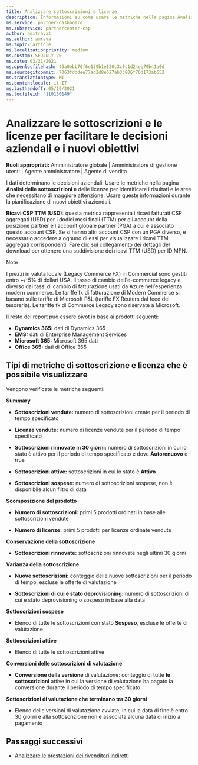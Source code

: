 ```yaml
---
title: Analizzare sottoscrizioni e licenze
description: Informazioni su come usare le metriche nella pagina Analisi delle sottoscrizioni e delle licenze per identificare i risultati e le aree che necessitano di maggiore attenzione.
ms.service: partner-dashboard
ms.subservice: partnercenter-csp
author: amitravat
ms.author: amrava
ms.topic: article
ms.localizationpriority: medium
ms.custom: SEOJULY.20
ms.date: 03/31/2021
ms.openlocfilehash: 45a0ebb70f6e139b1e130c3cfc1d24eb79b41a0d
ms.sourcegitcommit: 7063fdddee77ad2d8e627ab3c806f76d173ab652
ms.translationtype: MT
ms.contentlocale: it-IT
ms.lasthandoff: 05/19/2021
ms.locfileid: "110150149"
---
```

# <a name="analyze-subscriptions-and-licenses-to-help-you-drive-business-decisions-and-new-goals"></a>Analizzare le sottoscrizioni e le licenze per facilitare le decisioni aziendali e i nuovi obiettivi

**Ruoli appropriati:** Amministratore globale | Amministratore di gestione utenti | Agente amministratore | Agente di vendita

I dati determinano le decisioni aziendali. Usare le metriche nella pagina **Analisi delle sottoscrizioni e** delle licenze per identificare i risultati e le aree che necessitano di maggiore attenzione. Usare queste informazioni durante la pianificazione di nuovi obiettivi aziendali.

**Ricavi CSP TTM (USD):** questa metrica rappresenta i ricavi fatturati CSP aggregati (USD) per i dodici mesi finali (TTM) per gli account della posizione partner e l'account globale partner (PGA) a cui è associato questo account CSP. Se si hanno altri account CSP con un PGA diverso, è necessario accedere a ognuno di essi per visualizzare i ricavi TTM aggregati corrispondenti.  Fare clic sul collegamento dei dettagli del download per ottenere una suddivisione dei ricavi TTM (USD) per ID MPN.

>[!NOTE]
>I prezzi in valuta locale (Legacy Commerce FX) in Commercial sono gestiti entro +/-5% di dollari USA. Il tasso di cambio dell'e-commerce legacy è diverso dai tassi di cambio di fatturazione usati da Azure nell'esperienza modern commerce. Le tariffe fx di fatturazione di Modern Commerce si basano sulle tariffe di Microsoft P&L (tariffe FX Reuters dal feed del tesoreria). Le tariffe fx di Commerce Legacy sono riservate a Microsoft.


Il resto del report può essere pivot in base ai prodotti seguenti:

 - **Dynamics 365:** dati di Dynamics 365  
 - **EMS:** dati di Enterprise Management Services  
 - **Microsoft 365:** Microsoft 365 dati  
 - **Office 365:** dati di Office 365  


## <a name="types-of-subscription-and-license-metrics-you-can-view"></a>Tipi di metriche di sottoscrizione e licenza che è possibile visualizzare

Vengono verificate le metriche seguenti:

**Summary**  
 - **Sottoscrizioni vendute:** numero di sottoscrizioni create per il periodo di tempo specificato  
  
 - **Licenze vendute:** numero di licenze vendute per il periodo di tempo specificato  
  
 - **Sottoscrizioni rinnovate in 30 giorni:** numero di sottoscrizioni in cui lo stato è attivo per il periodo di tempo specificato e dove **Autorenuovo** è true
 
 - **Sottoscrizioni attive:** sottoscrizioni in cui lo stato è **Attivo**  
 
 - **Sottoscrizioni sospese:** numero di sottoscrizioni sospese, non è disponibile alcun filtro di data  

**Scomposizione del prodotto**
  
 - **Numero di sottoscrizioni:** primi 5 prodotti ordinati in base alle sottoscrizioni vendute  
 
 - **Numero di licenze:** primi 5 prodotti per licenze ordinate vendute

**Conservazione della sottoscrizione**

 - **Sottoscrizioni rinnovate:** sottoscrizioni rinnovate negli ultimi 30 giorni  

**Varianza della sottoscrizione**  
 - **Nuove sottoscrizioni:** conteggio delle nuove sottoscrizioni per il periodo di tempo, escluse le offerte di valutazione  
 
 - **Sottoscrizioni di cui è stato deprovisioning:** numero di sottoscrizioni di cui è stato deprovisioning o sospeso in base alla data  

**Sottoscrizioni sospese** 
 
 - Elenco di tutte le sottoscrizioni con stato **Sospeso**, escluse le offerte di valutazione  
  
**Sottoscrizioni attive**

 - Elenco di tutte le sottoscrizioni attive  

**Conversioni delle sottoscrizioni di valutazione**  

 - **Conversione della versione** di valutazione: conteggio di tutte **le sottoscrizioni** attive in cui la versione di valutazione ha pagato la conversione durante il periodo di tempo specificato  

**Sottoscrizioni di valutazione che terminano tra 30 giorni**  

 - Elenco delle versioni di valutazione avviate, in cui la data di fine è entro 30 giorni e alla sottoscrizione non è associata alcuna data di inizio a pagamento  



## <a name="next-steps"></a>Passaggi successivi

- [Analizzare le prestazioni dei rivenditori indiretti](analyze-indirect-resellers.md)
